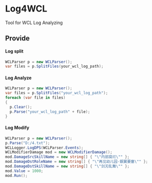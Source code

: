 # Log4WCL
Tool for WCL Log Analyzing

## Provide
#### Log split
```c#
WCLParser p = new WCLParser();
var files = p.SplitFiles(your_wcl_log_path);
```

#### Log Analyze
``` c#
WCLParser p = new WCLParser();
var files = p.SplitFiles("your_wcl_log_path");
foreach (var file in files)
{
  p.Clear();
  p.Parse("your_wcl_log_path" + file);
}
```
#### Log Modify
``` c#
WCLParser p = new WCLParser();
p.Parse("D:/4.txt");
WCLLogger.LogDPS(WCLParser.Events);
WCLModifierDamage mod = new WCLModifierDamage();
mod.DamageSrcSkillName = new string[] { "\"内部腐烂\"" };
mod.DamageDstRoleName = new string[] { "\"再见幼儿园-銀翼要塞\"" };
mod.DamageDstSkillName = new string[] { "\"剑刃乱舞\"" };
mod.Value = 1000;
mod.Run();
```
